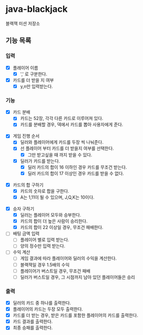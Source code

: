 # java-blackjack

블랙잭 미션 저장소

## 기능 목록

### 입력

- [x] 플레이어 이름
    - [x] ',' 로 구분한다.
- [x] 카드를 더 받을 지 여부
    - [x] y,n만 입력받는다.

### 기능

- [x] 카드 분배
    - [x] 카드는 52장, 각각 다른 카드로 이루어져 있다.
    - [x] 카드를 분배할 경우, 덱에서 카드를 뽑아 사용자에게 준다.
      <br><br>
- [x] 게임 진행 순서
    - [x] 딜러와 플레이어에게 카드를 두장 씩 나눠준다.
    - [x] 선 플레이어 부터 카드를 더 받을지 여부를 선택한다.
        - [x] 그만 받고싶을 때 까지 받을 수 있다.
    - [x] 딜러가 카드를 받는다.
        - [x] 딜러 카드의 합이 16 이하인 경우 카드를 무조건 받는다.
        - [x] 딜러 카드의 합이 17 이상인 경우 카드를 받을 수 없다.
          <br><br>
- [x] 카드의 합 구하기
    - [x] 카드의 숫자로 합을 구한다.
    - [x] A는 1,11이 될 수 있으며, J,Q,K는 10이다.
      <br><br>
- [x] 승자 구하기
    - [x] 딜러는 플레이어 모두와 승부한다.
    - [x] 카드의 합이 더 높은 사람이 승리한다.
    - [x] 카드의 합이 22 이상일 경우, 무조건 패배한다.
- [ ] 배팅 금액 입력
    - [ ] 플레이어 별로 입력 받는다.
    - [ ] 양의 정수만 입력 받는다.
- [ ] 수익 계산
    - [ ] 게임 결과에 따라 플레이어와 딜러의 수익을 계산한다.
    - [ ] 블랙잭일 경우 1.5배의 수익
    - [ ] 플레이어가 버스트일 경우, 무조건 패배
    - [ ] 딜러가 버스트일 경우, 그 시점까지 남아 있던 플레이어들은 승리

### 출력

- [x] 딜러의 카드 중 하나를 출력한다.
- [x] 플레이어의 카드는 두장 모두 출력한다.
- [x] 카드를 더 받는 경우, 받은 카드를 포함한 플레이어의 카드를 출력한다.
- [x] 카드 결과를 출력한다.
- [x] 최종 승패를 출력한다.
